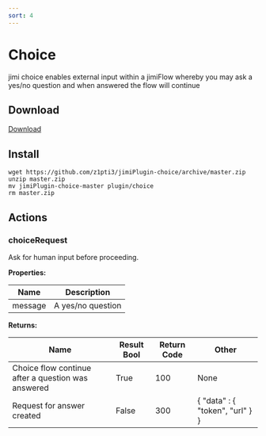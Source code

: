 ```yaml
---
sort: 4
---
```


# Choice

jimi choice enables external input within a jimiFlow whereby you may ask a yes/no question and when answered the flow will continue

## Download

[Download](https://github.com/z1pti3/jimiPlugin-choice)

## Install

```
wget https://github.com/z1pti3/jimiPlugin-choice/archive/master.zip
unzip master.zip
mv jimiPlugin-choice-master plugin/choice
rm master.zip
```

## Actions

### choiceRequest

Ask for human input before proceeding.

**Properties:**

| Name | Description |
--- | ---
message | A yes/no question

**Returns:**

| Name | Result Bool | Return Code | Other |
--- | --- | --- | ---
Choice flow continue after a question was answered | True | 100 | None
Request for answer created | False | 300 | { "data" : { "token", "url" } }

